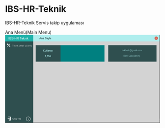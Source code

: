 
# IBS-HR-Teknik
IBS-HR-Teknik Servis takip uygulaması

Ana Menü(Main Menu)
![alt text](https://github.com/nrkdrk/IBS-HR-Teknik/blob/master/images/AnaMenu.PNG)

